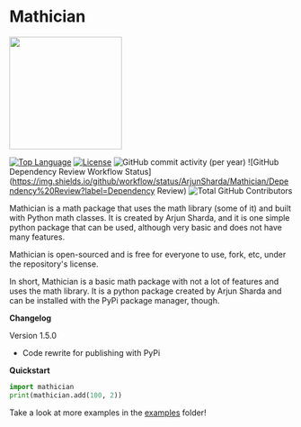 # Mathician
<img height="200" width="200" src="https://cdn.discordapp.com/attachments/980115259534749746/984839027398160394/Untitled.png"/>


[![Top Language](https://img.shields.io/github/languages/top/ArjunSharda/Mathician)](https://python.org)
[![License](https://img.shields.io/github/license/ajsharda17/Mathician?color=l&label=License)](https://github.com/ArjunSharda/Mathician/blob/latest-public-release/LICENSE)
![GitHub commit activity (per year)](https://img.shields.io/github/commit-activity/y/ArjunSharda/Mathician)
![GitHub Dependency Review Workflow Status](https://img.shields.io/github/workflow/status/ArjunSharda/Mathician/Dependency%20Review?label=Dependency Review)
![Total GitHub Contributors](https://img.shields.io/github/contributors/ArjunSharda/Mathician?label=total%20contributors)

Mathician is a math package that uses the math library (some of it) and built with Python math classes. It is created by Arjun Sharda, and it is one simple python package that can be used, although very basic and does not have many features. 

Mathician is open-sourced and is free for everyone to use, fork, etc, under the repository's license.

In short, Mathician is a basic math package with not a lot of features and uses the math library. It is a python package created by Arjun Sharda and can be installed with the PyPi package manager, though.


**Changelog**

Version 1.5.0

+ Code rewrite for publishing with PyPi


**Quickstart**
```python
import mathician
print(mathician.add(100, 2))
```

Take a look at more examples in the [examples](https://github.com/ArjunSharda/Mathician/tree/latest-public-release/examples) folder!

